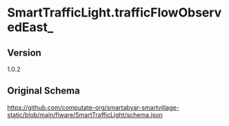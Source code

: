 # SmartTrafficLight.trafficFlowObservedEast_

## Version
1.0.2

## Original Schema
https://github.com/computate-org/smartabyar-smartvillage-static/blob/main/fiware/SmartTrafficLight/schema.json
